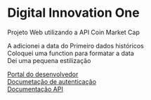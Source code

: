 # Digital Innovation One
Projeto Web utilizando a API Coin Market Cap <br>

A adicionei a data do Primeiro dados históricos <br>
Coloquei uma function para formatar a data <br>
Dei uma pequena estilização  <br>


[Portal do desenvolvedor](https://pro.coinmarketcap.com/account) <br>
[Documetação de autenticação](https://coinmarketcap.com/api/documentation/v1/#section/Authentication) <br>
[Documentação API](https://coinmarketcap.com/api/documentation/v1/#) <br>

